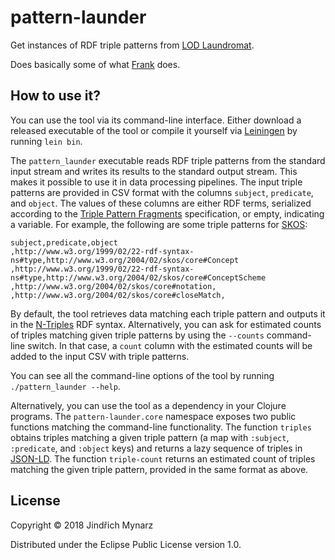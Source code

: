 # pattern-launder

Get instances of RDF triple patterns from [LOD Laundromat](http://lodlaundromat.org).

Does basically some of what [Frank](https://github.com/LOD-Laundromat/Frank) does.

## How to use it?

You can use the tool via its command-line interface. Either download a released executable of the tool or compile it yourself via [Leiningen](https://leiningen.org) by running `lein bin`.

The `pattern_launder` executable reads RDF triple patterns from the standard input stream and writes its results to the standard output stream. This makes it possible to use it in data processing pipelines. The input triple patterns are provided in CSV format with the columns `subject`, `predicate`, and `object`. The values of these columns are either RDF terms, serialized according to the [Triple Pattern Fragments](http://www.hydra-cg.com/spec/latest/triple-pattern-fragments/#controls) specification, or empty, indicating a variable. For example, the following are some triple patterns for [SKOS](https://www.w3.org/TR/skos-reference):

```csv
subject,predicate,object
,http://www.w3.org/1999/02/22-rdf-syntax-ns#type,http://www.w3.org/2004/02/skos/core#Concept
,http://www.w3.org/1999/02/22-rdf-syntax-ns#type,http://www.w3.org/2004/02/skos/core#ConceptScheme
,http://www.w3.org/2004/02/skos/core#notation,
,http://www.w3.org/2004/02/skos/core#closeMatch,
```

By default, the tool retrieves data matching each triple pattern and outputs it in the [N-Triples](https://www.w3.org/TR/n-triples) RDF syntax. Alternatively, you can ask for estimated counts of triples matching given triple patterns by using the `--counts` command-line switch. In that case, a `count` column with the estimated counts will be added to the input CSV with triple patterns.

You can see all the command-line options of the tool by running `./pattern_launder --help`.

Alternatively, you can use the tool as a dependency in your Clojure programs. The `pattern-launder.core` namespace exposes two public functions matching the command-line functionality. The function `triples` obtains triples matching a given triple pattern (a map with `:subject`, `:predicate`, and `:object` keys) and returns a lazy sequence of triples in [JSON-LD](https://w3c.github.io/json-ld-syntax). The function `triple-count` returns an estimated count of triples matching the given triple pattern, provided in the same format as above.

## License

Copyright © 2018 Jindřich Mynarz

Distributed under the Eclipse Public License version 1.0.
